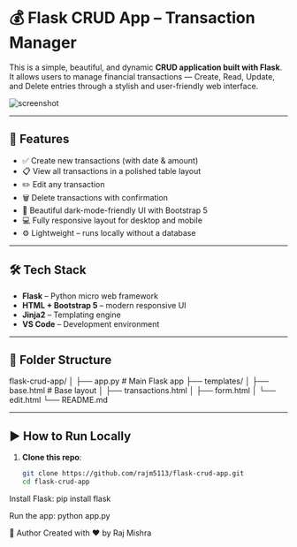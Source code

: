 # 💰 Flask CRUD App – Transaction Manager

This is a simple, beautiful, and dynamic **CRUD application built with Flask**. It allows users to manage financial transactions — Create, Read, Update, and Delete entries through a stylish and user-friendly web interface.

![screenshot](https://via.placeholder.com/1000x400.png?text=Flask+CRUD+App+Screenshot)

---

## 🚀 Features

- ✅ Create new transactions (with date & amount)
- 📋 View all transactions in a polished table layout
- ✏️ Edit any transaction
- 🗑️ Delete transactions with confirmation
- 🌈 Beautiful dark-mode-friendly UI with Bootstrap 5
- 💻 Fully responsive layout for desktop and mobile
- ⚙️ Lightweight – runs locally without a database

---

## 🛠️ Tech Stack

- **Flask** – Python micro web framework
- **HTML + Bootstrap 5** – modern responsive UI
- **Jinja2** – Templating engine
- **VS Code** – Development environment

---

## 📂 Folder Structure

flask-crud-app/
│
├── app.py # Main Flask app
├── templates/
│ ├── base.html # Base layout
│ ├── transactions.html
│ ├── form.html
│ └── edit.html
└── README.md


---

## ▶️ How to Run Locally

1. **Clone this repo**:
   ```bash
   git clone https://github.com/rajm5113/flask-crud-app.git
   cd flask-crud-app


Install Flask:
pip install flask

Run the app:
python app.py

🙌 Author
Created with ❤️ by Raj Mishra

